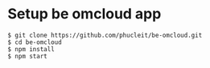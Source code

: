 # Setup be omcloud app

```shell
$ git clone https://github.com/phucleit/be-omcloud.git
$ cd be-omcloud
$ npm install
$ npm start
```
